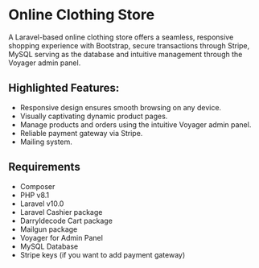 
# Online Clothing Store

A Laravel-based online clothing store offers a seamless, responsive shopping experience with Bootstrap, secure transactions through Stripe, MySQL serving as the database and intuitive management through the Voyager admin panel.




## Highlighted Features:

- Responsive design ensures smooth browsing on any device.
- Visually captivating dynamic product pages.
- Manage products and orders using the intuitive Voyager admin panel.
- Reliable payment gateway via Stripe.
- Mailing system.


## Requirements

 - Composer
 - PHP v8.1
 - Laravel v10.0
 - Laravel Cashier package
 - Darryldecode Cart package
 - Mailgun package
 - Voyager for Admin Panel
 - MySQL Database
 - Stripe keys (if you want to add payment gateway)

